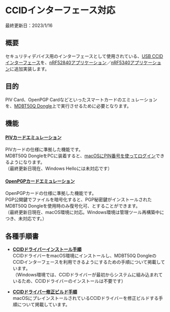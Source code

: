 # CCIDインターフェース対応

最終更新日：2023/1/16

## 概要

セキュリティデバイス用のインターフェースとして使用されている、[USB CCIDインターフェース](../CCID/ccid_lib/README.md)を、[nRF52840アプリケーション](../nRF52840_app)／[nRF5340アプリケーション](../nRF5340_app)に追加実装します。

## 目的

PIV Card、OpenPGP Cardなどといったスマートカードのエミュレーションを、[MDBT50Q Dongle](../FIDO2Device/MDBT50Q_Dongle/README.md)上で実行させるために必要となります。

## 機能

#### [PIVカードエミュレーション](../CCID/PIVCARDEMUL.md)

PIVカードの仕様に準拠した機能です。<br>
MDBT50Q DongleをPCに装着すると、[macOSにPIN番号を使ってログイン](../FIDO2Device/MDBT50Q_Dongle/PIVPINLOGIN.md)できるようになります。<br>
（最終更新日現在、Windows Helloには未対応です）

#### [OpenPGPカードエミュレーション](../CCID/OpenPGP/README.md)

OpenPGPカードの仕様に準拠した機能です。<br>
PGP公開鍵でファイルを暗号化すると、PGP秘密鍵がインストールされたMDBT50Q Dongleを使用時のみ復号化可、とすることができます。<br>
（最終更新日現在、macOS環境に対応。Windows環境は管理ツール再構築中につき、未対応です。）

## 各種手順書

- <b>[CCIDドライバーインストール手順](../CCID/INSTALLPRG.md)</b><br>
CCIDドライバーをmacOS環境にインストールし、MDBT50Q DongleのCCIDインターフェースを利用できるようにするための手順について掲載しています。<br>
（Windows環境では、CCIDドライバーが最初からシステムに組み込まれているため、CCIDドライバーのインストールは不要です）

- <b>[CCIDドライバー修正ビルド手順](../CCID/BUILDCCIDDRV.md)</b><br>
macOSにプレインストールされているCCIDドライバーを修正ビルドする手順について掲載しています。
